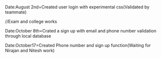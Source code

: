 Date:August 2nd=Created user login with experimental css(Validated by teammate)

//Exam and college works

Date:October 8th=Crated a sign up with email and phone number validation through local database

Date:October17=Created Phone number and sign up function(Waiting for Nirajan and Nitesh work)
